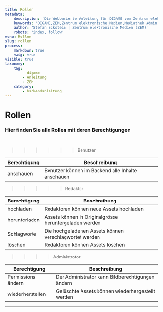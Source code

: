 ```yaml
---
title: Rollen
metadata:
    description: 'Die Webbasierte Anleitung für DIGAME vom Zentrum elektronische Medien ZEM.'
    keywords: 'DIGAME,ZEM,Zentrum elektronische Medien,Mediathek Admin,Mediathek,Bilddatenbank,Bildverwaltung,Bundesverwaltung,Eidgenossenschaft,Schweizerische Eidgenossenschaft,VBS,Bundesamt für Verteidigung, Bevölkerungsschutz und Sport'
    author: 'Stefan Eckstein | Zentrum elektronische Medien (ZEM)'
    robots: 'index, follow'
menu: Rollen
slug: rollen
process:
    markdown: true
    twig: true
visible: true
taxonomy:
    tag:
        - digame
        - Anleitung
        - ZEM
    category:
        - backendanleitung
---
```


# Rollen
### Hier finden Sie alle Rollen mit deren Berechtigungen
<br>

>>>>>> Benutzer

| Berechtigung | Beschreibung |
| --- | --- |
| anschauen | Benutzer können im Backend alle Inhalte anschauen |


>>>>> Redaktor

| Berechtigung | Beschreibung |
| --- | --- |
| hochladen | Redaktoren können neue Assets hochladen |
| herunterladen | Assets können in Originalgrösse heruntergeladen werden |
| Schlagworte | Die hochgeladenen Assets können verschlagwortet werden |
| löschen | Redaktoren können Assets löschen |


>>>> Administrator

| Berechtigung | Beschreibung |
| --- | --- |
| Permissions ändern | Der Administrator kann Bildberechtigungen ändern |
| wiederherstellen | Gelöschte Assets können wiederhergestellt werden | 

***